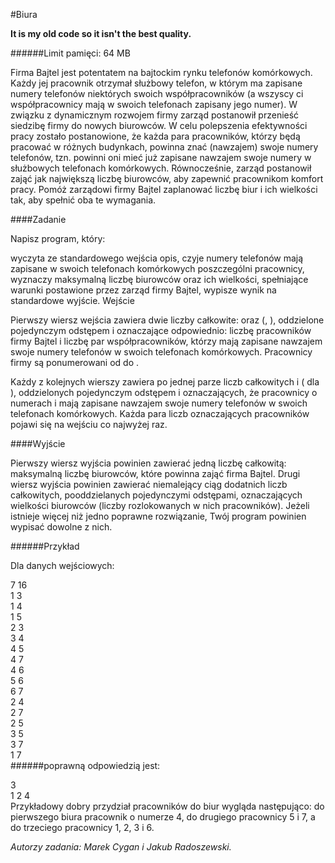 #Biura

**It is my old code so it isn't the best quality.**

######Limit pamięci: 64 MB

Firma Bajtel jest potentatem na bajtockim rynku telefonów komórkowych. Każdy jej pracownik otrzymał służbowy telefon, w którym ma zapisane numery telefonów niektórych swoich współpracowników (a wszyscy ci współpracownicy mają w swoich telefonach zapisany jego numer). W związku z dynamicznym rozwojem firmy zarząd postanowił przenieść siedzibę firmy do nowych biurowców. W celu polepszenia efektywności pracy zostało postanowione, że każda para pracowników, którzy będą pracować w różnych budynkach, powinna znać (nawzajem) swoje numery telefonów, tzn. powinni oni mieć już zapisane nawzajem swoje numery w służbowych telefonach komórkowych. Równocześnie, zarząd postanowił zająć jak największą liczbę biurowców, aby zapewnić pracownikom komfort pracy. Pomóż zarządowi firmy Bajtel zaplanować liczbę biur i ich wielkości tak, aby spełnić oba te wymagania.

####Zadanie

Napisz program, który:

wyczyta ze standardowego wejścia opis, czyje numery telefonów mają zapisane w swoich telefonach komórkowych poszczególni pracownicy,
wyznaczy maksymalną liczbę biurowców oraz ich wielkości, spełniające warunki postawione przez zarząd firmy Bajtel,
wypisze wynik na standardowe wyjście.
Wejście

Pierwszy wiersz wejścia zawiera dwie liczby całkowite:  oraz  (,  ), oddzielone pojedynczym odstępem i oznaczające odpowiednio: liczbę pracowników firmy Bajtel i liczbę par współpracowników, którzy mają zapisane nawzajem swoje numery telefonów w swoich telefonach komórkowych. Pracownicy firmy są ponumerowani od do .

Każdy z kolejnych  wierszy zawiera po jednej parze liczb całkowitych   i  ( dla ), oddzielonych pojedynczym odstępem i oznaczających, że pracownicy o numerach  i  mają zapisane nawzajem swoje numery telefonów w swoich telefonach komórkowych. Każda para liczb oznaczających pracowników pojawi się na wejściu co najwyżej raz.

####Wyjście

Pierwszy wiersz wyjścia powinien zawierać jedną liczbę całkowitą: maksymalną liczbę biurowców, które powinna zająć firma Bajtel. Drugi wiersz wyjścia powinien zawierać niemalejący ciąg dodatnich liczb całkowitych, pooddzielanych pojedynczymi odstępami, oznaczających wielkości biurowców (liczby rozlokowanych w nich pracowników). Jeżeli istnieje więcej niż jedno poprawne rozwiązanie, Twój program powinien wypisać dowolne z nich.

######Przykład  
  
Dla danych wejściowych:  
  
7 16  
1 3  
1 4  
1 5  
2 3  
3 4  
4 5  
4 7  
4 6  
5 6  
6 7  
2 4  
2 7  
2 5  
3 5  
3 7  
1 7  
######poprawną odpowiedzią jest:  
  
3  
1 2 4  
Przykładowy dobry przydział pracowników do biur wygląda następująco: do pierwszego biura pracownik o numerze 4, do drugiego pracownicy 5 i 7, a do trzeciego pracownicy 1, 2, 3 i 6.

*Autorzy zadania: Marek Cygan i Jakub Radoszewski.*

